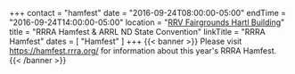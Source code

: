 +++
contact = "hamfest"
date = "2016-09-24T08:00:00-05:00"
endTime	 = "2016-09-24T14:00:00-05:00"
location = "[RRV Fairgrounds Hartl Building](/places/rrv-fairgrounds-hartl-building)"
title = "RRRA Hamfest & ARRL ND State Convention"
linkTitle = "RRRA Hamfest"
dates = [ "Hamfest" ]
+++
{{< banner >}}
Please visit https://hamfest.rrra.org/ for information about this year's
RRRA Hamfest.
{{< /banner >}}
